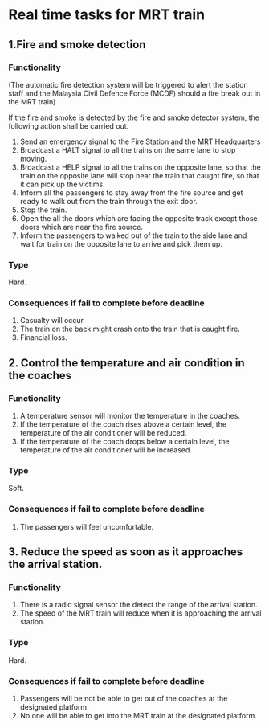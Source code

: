 # Real time tasks for MRT train
## 1.Fire and smoke detection 
### Functionality
(The automatic fire detection system will be triggered to alert the station staff and the Malaysia Civil Defence Force (MCDF) should a fire break out in the MRT train)

If the fire and smoke is detected by the fire and smoke detector system, the following action shall be carried out.
1. Send an emergency signal to the Fire Station and the MRT Headquarters
2. Broadcast a HALT signal to all the trains on the same lane to stop moving. 
3. Broadcast a HELP signal to all the trains on the opposite lane, so that the train on the opposite lane will stop near the train that caught fire, so that it can pick up the victims. 
4. Inform all the passengers to stay away from the fire source and get ready to walk out from the train through the exit door. 
5. Stop the train. 
6. Open the all the doors which are facing the opposite track except those doors which are near the fire source. 
7. Inform the passengers to walked out of the train to the side lane and wait for train on the opposite lane to arrive and pick them up.
### Type
Hard. 
### Consequences if fail to complete before deadline
1. Casualty will occur. 
2. The train on the back might crash onto the train that is caught fire. 
3. Financial loss.
## 2. Control the temperature and air condition in the coaches
### Functionality
1. A temperature sensor will monitor the temperature in the coaches.
2. If the temperature of the coach rises above a certain level, the temperature of the air conditioner will be reduced.
3. If the temperature of the coach drops below a certain level, the temperature of the air conditioner will be increased.
### Type
Soft.
### Consequences if fail to complete before deadline
1. The passengers will feel uncomfortable.

## 3. Reduce the speed as soon as it approaches the arrival station. 
### Functionality
1. There is a radio signal sensor the detect the range of the arrival station.
2. The speed of the MRT train will reduce when it is approaching the arrival station.
### Type
Hard.
### Consequences if fail to complete before deadline
1. Passengers will be not be able to get out of the coaches at the designated platform.
2. No one will be able to get into the MRT train at the designated platform.
